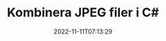 ---
############################# Static ############################
layout: "auto-gen-merger"
date: 2022-11-11T07:13:29
draft: false
otherformats: vssx vstm vstx vsx vtx xlam xls xlsb xlsm xlsx xlt xltm xltx xps jpg png

############################# Head ############################
head_title: "Kombinera JPEG-filer i C# | JPEG Sammanslagning"
head_description: "Kombinera flera JPEG-filer till en enda fil med hjälp av C# .NET dokumentsammanslagnings-API. Kombinera specifika sidor eller sidintervall från olika dokument till ett enda dokument."

############################# Header ############################
title: "Kombinera JPEG filer i C#"
description: "Kombinera JPEG med några rader med .NET-kod."
bg_image: "https://cms.admin.containerize.com/templates/aspose/App_Themes/V3/images/bg/header1.png"
bg_overlay: false
button:
    enable: true
    icon: "fas fa-arrow-down"
    label: "Ladda ner gratis provversion"
    link: "https://downloads.groupdocs.com/merger/net"

############################# SubMenu ############################
submenu:
    enable: true

    left:
        img_alt: "GroupDocs.Merger for .NET"
        image: "https://cms.admin.containerize.com/templates/groupdocs/images/product-logos/90x90-noborder/groupdocs-merger-net.png"
        product: "GroupDocs.Merger"
        platform: ".NET"

    middle:
        button:

            # button loop
            - link: "https://apireference.groupdocs.com/merger/net"
              text: "API-referens"

            # button loop
            - link: "https://github.com/groupdocs-merger"
              text: "Kodexempel"

            # button loop
            - link: "https://products.groupdocs.app/merger/family"
              text: "Livedemos"

            # button loop
            - link: "https://purchase.groupdocs.com/pricing/merger/net"
              text: "Prissättning"

    right:
        link_download: "https://downloads.groupdocs.com/merger"
        link_learn: "https://docs.groupdocs.com/merger/net"
        link_buy: "https://purchase.groupdocs.com"

############################# About ############################
about:
    enable: true
    title: "Om GroupDocs.Merger for .NET API"
    content: |
        [GroupDocs.Merger for .NET](/sv/merger/net/) ger en bekväm lösning för att kombinera flera PDF-filer, Microsoft Office (Word, Excel, PowerPoint, OneNote), OpenDocument, HTML, bilder och många andra dokument i en enda fil i .NET-applikationer. GroupDocs.Merger kommer att spara dig mycket ansträngning, eftersom du har tillåtelse att kombinera JPEG dokument - det finns inget behov av att installera någon tredjepartsprogramvara, skrivbordsapplikationer eller plugins. Nu är det onödigt att slösa bort din tid och kombinera filer manuellt! GroupDocs uppdrag är att tillhandahålla den bästa kvaliteten och förenkla arbetsflöden för dokumentbearbetning.
        
        GroupDocs.Merger API är ett rätt val för företagslösningar som behöver filkombinerande funktioner. Dessa API:er stöds väl på alla större operativsystem och plattformar inklusive .NET Framework, .NET Standard, .NET Core, Mono.

############################# Steps ############################
steps:
    enable: true
    title_left: "Hur man kombinerar flera JPEG-filer"
    content_left: |
        [GroupDocs.Merger for .NET](/sv/merger/net/) gör det enkelt för .NET-utvecklare att kombinera två eller flera JPEG-filer i sina applikationer genom att implementera en några enkla steg.
        
        * Skapa en ny instans av **Merger** och skicka källdokumentets sökväg som en konstruktorparameter.
        * Ring **Join** i klassen **Merger** och passera den andra sökvägen till källdokumentet.
        * Ring **Save** av klassen **Merger** för att spara det sammanslagna dokumentet.

    title_right: "Systemkrav"
    content_right: |
        GroupDocs.Merger for .NET API:er stöds på alla större plattformar och operativsystem. Innan du kör koden nedan, se till att du har följande förutsättningar installerade på ditt system.

        * Operativsystem: Microsoft Windows, Linux, MacOS
        * Utvecklingsmiljöer: Visual Studio, Xamarin, MonoDevelop
        * Ramar: .NET Framework, .NET Standard, .NET Core, Mono
        * Ladda ner den senaste versionen av GroupDocs.Merger for .NET från [NuGet](https://www.nuget.org/packages/groupdocs.merger)
         
    code: |
     {{% merger/additional-styles %}}
     {{< merger/code-merger title="Hur man kombinerar JPEG-filer med hjälp av C# exempelkod">}}

        ```csharp    
        // Kombinera JPEG filer med GroupDocs.Merger API
        // Instantiera sammanslagning med indatadokumentet JPEG
        using (Merger merger = new Merger("input1.jpeg"))
          {
            // Anrop Join-metoden för Merger-klassinstansen och skicka den andra sökvägen till källdokumentet
            merger.Join("input2.jpeg");
    
            // Anrop Spara metod för sammanslagningsklassinstans för att spara sammanslagna dokument
            merger.Save("merged-file.jpeg");
          }
        ```
     {{< /merger/code-merger >}}

############################# Demos ############################
demos:
    enable: true
    title: "Live Demos - Online-app för att kombinera dokument"
    content: |
       Kombinera mer än en JPEG-fil just nu genom att besöka webbplatsen [GroupDocs.Merger Live Demos](https://products.groupdocs.app/merger/family).
       Livedemon har följande fördelar.
        
############################# About Formats ############################
about_formats:
    enable: true

############################# More Formats ############################
more_formats:
    enable: true
    title: "Sammanfoga andra dokumentformat"
    content: |
        .NET dokument sammanslagnings-API för filformat och bilder. Kombinera några av de populära dokumentformaten enligt nedan.

############################# Back to top ###############################
back_to_top:
    enable: true
---